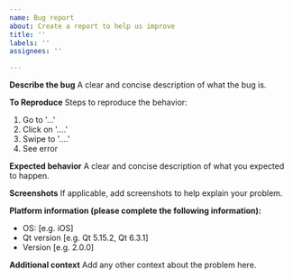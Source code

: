 ```yaml
---
name: Bug report
about: Create a report to help us improve
title: ''
labels: ''
assignees: ''

---
```


**Describe the bug**
A clear and concise description of what the bug is.

**To Reproduce**
Steps to reproduce the behavior:
1. Go to '...'
2. Click on '....'
3. Swipe to '....'
4. See error

**Expected behavior**
A clear and concise description of what you expected to happen.

**Screenshots**
If applicable, add screenshots to help explain your problem.

**Platform information (please complete the following information):**
 - OS: [e.g. iOS]
 - Qt version [e.g. Qt 5.15.2, Qt 6.3.1]
 - Version [e.g. 2.0.0]

**Additional context**
Add any other context about the problem here.
